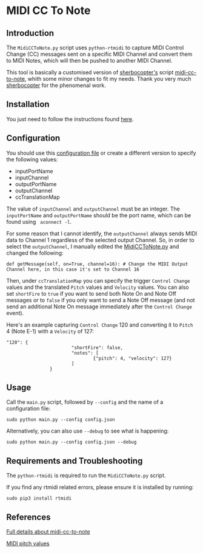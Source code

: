 # MIDI CC To Note

## Introduction

The ```MidiCCToNote.py``` script uses ```python-rtmidi```  to capture MIDI Control Change (CC) messages sent on a specific MIDI Channel and convert them to MIDI Notes, which will then be pushed to another MIDI Channel.

This tool is basically a customised version of [sherbocopter's](https://github.com/sherbocopter/midi-cc-to-note) script [midi-cc-to-note](https://github.com/sherbocopter/midi-cc-to-note), whith some minor changes to fit my needs. Thank you very much [sherbocopter](https://github.com/sherbocopter) for the phenomenal work.

## Installation

You just need to follow the instructions found [here](https://github.com/RowdyVoyeur/midi-tools/blob/main/README.md#installation).

## Configuration

You should use this [configuration file](https://github.com/RowdyVoyeur/midi-tools/blob/main/cc-to-note/config.json) or create a different version to specify the following values:

- inputPortName
- inputChannel
- outputPortName
- outputChannel
- ccTranslationMap

The value of ```inputChannel``` and ```outputChannel``` must be an integer. The ```inputPortName``` and ```outputPortName``` should be the port name, which can be found using ``` aconnect -l```.

For some reason that I cannot identify, the ```outputChannel``` always sends MIDI data to Channel 1 regardless of the selected output Channel. So, in order to select the ```outputChannel```, I manually edited the [MidiCCToNote.py](https://github.com/RowdyVoyeur/midi-tools/blob/main/cc-to-note/MidiCCToNote.py) and changed the following:

```
def getMessage(self, on=True, channel=16): # Change the MIDI Output Channel here, in this case it's set to Channel 16
```

Then, under ```ccTranslationMap``` you can specify the trigger ```Control Change``` values and the translated ```Pitch``` values and ```Velocity``` values. You can also set ```shortFire``` to ```true``` if you want to send both Note On and Note Off messages or to ```false``` if you only want to send a Note Off message (and not send an additional Note On message immediately after the ```Control Change``` event).

Here's an example capturing ```Control Change``` 120 and converting it to ```Pitch``` 4 (Note E-1) with a ```Velocity``` of 127:
```
"120": {
                        "shortFire": false,
                        "notes": [
                                {"pitch": 4, "velocity": 127}
                        ]
                }
```

## Usage

Call the ```main.py``` script, followed by ```--config``` and the name of a configuration file:

```
sudo python main.py --config config.json
```
Alternatively, you can also use ```--debug``` to see what is happening:
```
sudo python main.py --config config.json --debug
```

## Requirements and Troubleshooting

The ```python-rtmidi``` is required to run the ```MidiCCToNote.py``` script.

If you find any rtmidi related errors, please ensure it is installed by running:
```
sudo pip3 install rtmidi
```

## References

[Full details about midi-cc-to-note](https://github.com/sherbocopter/midi-cc-to-note)

[MIDI pitch values](https://jythonmusic.me/api/midi-constants/pitch)
